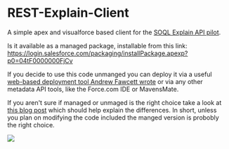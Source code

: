 REST-Explain-Client
===================

A simple apex and visualforce based client for the [SOQL Explain API pilot](http://www.salesforce.com/us/developer/docs/api_rest/Content/dome_query_explain.htm).

Is it available as a managed package, installable from this link: https://login.salesforce.com/packaging/installPackage.apexp?p0=04tF0000000FjCv

If you decide to use this code unmanged you can deploy it via a useful [web-based deployment tool Andrew Fawcett wrote](https://github.com/afawcett/githubsfdeploy) or via any other metadata API tools, like the Force.com IDE or MavensMate.

If you aren't sure if managed or unmaged is the right choice take a look at [this blog post](http://www.ca-peterson.com/2011/09/picking-right-package.html) which should help explain the differences. In short, unless you plan on modifying the code included the manged version is probobly the right choice.

![](http://github.com/capeterson/REST-Explain-Client/raw/master/sample/case-demo.png)